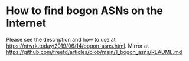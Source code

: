 # How to find bogon ASNs on the Internet

Please see the description and how to use at https://ntwrk.today/2019/06/14/bogon-asns.html.
Mirror at https://github.com/freefd/articles/blob/main/1_bogon_asns/README.md.
